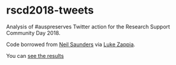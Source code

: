 # rscd2018-tweets

Analysis of #auspreserves Twitter action for the Research Support Community Day 2018.

Code borrowed from [Neil Saunders](https://github.com/neilfws) via [Luke Zappia](http://lazappi.id.au/joining-the-dots-twitter-analysis/).

You can [see the results](http://kjlindsay.github.com/rscd2018-tweets)

